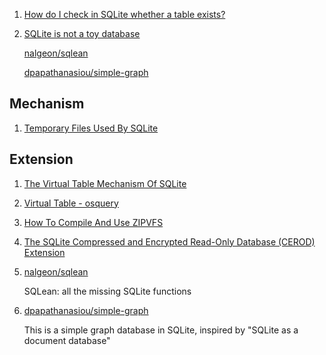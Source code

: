  1. [How do I check in SQLite whether a table exists?]
 2. [SQLite is not a toy database](https://antonz.org/sqlite-is-not-a-toy-database/)
    
    [nalgeon/sqlean]
    
    [dpapathanasiou/simple-graph]
 
## Mechanism

 1. [Temporary Files Used By SQLite](https://sqlite.org/tempfiles.html)

## Extension
 1. [The Virtual Table Mechanism Of SQLite]
 2. [Virtual Table - osquery]
 3. [How To Compile And Use ZIPVFS](https://sqlite.org/zipvfs/doc/trunk/www/readme.wiki)
 4. [The SQLite Compressed and Encrypted Read-Only Database (CEROD) Extension](https://www.hwaci.com/sw/sqlite/cerod.html)
 5. [nalgeon/sqlean]
    
    SQLean: all the missing SQLite functions
    
 6. [dpapathanasiou/simple-graph]
    
    This is a simple graph database in SQLite, inspired by "SQLite as a document database"
    
[How do I check in SQLite whether a table exists?]: https://stackoverflow.com/questions/1601151/how-do-i-check-in-sqlite-whether-a-table-exists
[The Virtual Table Mechanism Of SQLite]: https://www.sqlite.org/vtab.html
[Virtual Table - osquery]: https://github.com/osquery/osquery
[nalgeon/sqlean]: https://github.com/nalgeon/sqlean
[dpapathanasiou/simple-graph]: https://github.com/dpapathanasiou/simple-graph
